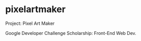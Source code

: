 # pixelartmaker
Project: Pixel Art Maker

Google Developer Challenge Scholarship: Front-End Web Dev.